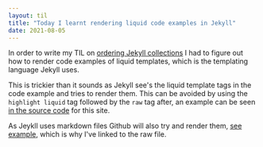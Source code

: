 ```yaml
---
layout: til
title: "Today I learnt rendering liquid code examples in Jekyll"
date: 2021-08-05
---
```


In order to write my TIL on [ordering Jekyll collections](/TIL/jekyll_order_collection/) I had to figure out how to render code examples of liquid templates, which is the templating language Jekyll uses.

This is trickier than it sounds as Jekyll see's the liquid template tags in the code example and tries to render them. This can be avoided by using the `highlight liquid` tag followed by the `raw` tag after, an example can be seen [in the source code](https://raw.githubusercontent.com/pxg/pxg.github.io/main/_til/jekyll_order_collection.md) for this site.

As Jeykll uses markdown files Github will also try and render them, [see example](https://github.com/pxg/pxg.github.io/blob/main/_til/jekyll_order_collection.md), which is why I've linked to the raw file.